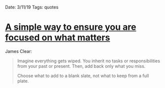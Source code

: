 Date: 3/11/19
Tags: quotes

# [A simple way to ensure you are focused on what matters](https://twitter.com/JamesClear/status/1104999357189902337)

James Clear:

> Imagine everything gets wiped. You inherit no tasks or responsibilities from your past or present. Then, add back only what you miss.
> 
> Choose what to add to a blank slate, not what to keep from a full plate.